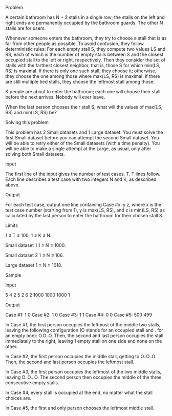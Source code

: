 Problem

A certain bathroom has N + 2 stalls in a single row; the stalls on the left and right ends are permanently occupied by the bathroom guards. The other N stalls are for users.

Whenever someone enters the bathroom, they try to choose a stall that is as far from other people as possible. To avoid confusion, they follow deterministic rules: For each empty stall S, they compute two values LS and RS, each of which is the number of empty stalls between S and the closest occupied stall to the left or right, respectively. Then they consider the set of stalls with the farthest closest neighbor, that is, those S for which min(LS, RS) is maximal. If there is only one such stall, they choose it; otherwise, they choose the one among those where max(LS, RS) is maximal. If there are still multiple tied stalls, they choose the leftmost stall among those.

K people are about to enter the bathroom; each one will choose their stall before the next arrives. Nobody will ever leave.

When the last person chooses their stall S, what will the values of max(LS, RS) and min(LS, RS) be?

Solving this problem

This problem has 2 Small datasets and 1 Large dataset. You must solve the first Small dataset before you can attempt the second Small dataset. You will be able to retry either of the Small datasets (with a time penalty). You will be able to make a single attempt at the Large, as usual, only after solving both Small datasets.

Input

The first line of the input gives the number of test cases, T. T lines follow. Each line describes a test case with two integers N and K, as described above.

Output

For each test case, output one line containing Case #x: y z, where x is the test case number (starting from 1), y is max(LS, RS), and z is min(LS, RS) as calculated by the last person to enter the bathroom for their chosen stall S.

Limits

1 ≤ T ≤ 100.
1 ≤ K ≤ N.

Small dataset 1
1 ≤ N ≤ 1000.

Small dataset 2
1 ≤ N ≤ 106.

Large dataset
1 ≤ N ≤ 1018.

Sample


Input 
 
5
4 2
5 2
6 2
1000 1000
1000 1

Output

Case #1: 1 0
Case #2: 1 0
Case #3: 1 1
Case #4: 0 0
Case #5: 500 499

In Case #1, the first person occupies the leftmost of the middle two stalls, leaving the following configuration (O stands for an occupied stall and . for an empty one): O.O..O. Then, the second and last person occupies the stall immediately to the right, leaving 1 empty stall on one side and none on the other.

In Case #2, the first person occupies the middle stall, getting to O..O..O. Then, the second and last person occupies the leftmost stall.

In Case #3, the first person occupies the leftmost of the two middle stalls, leaving O..O...O. The second person then occupies the middle of the three consecutive empty stalls.

In Case #4, every stall is occupied at the end, no matter what the stall choices are.

In Case #5, the first and only person chooses the leftmost middle stall.